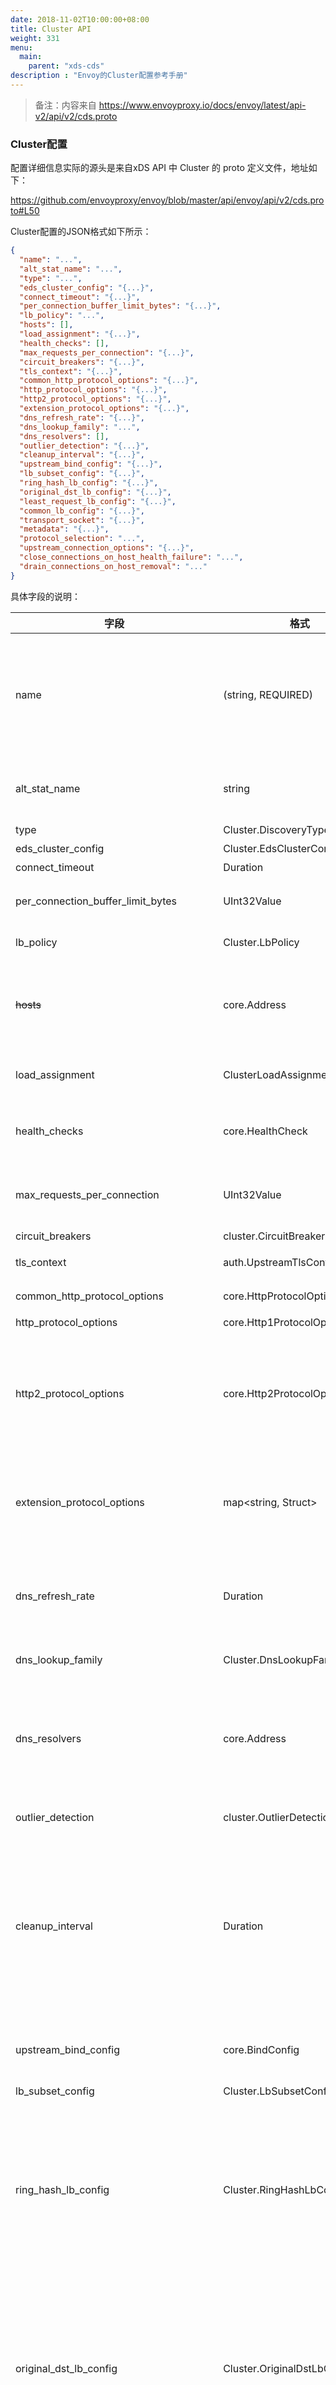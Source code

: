 ```yaml
---
date: 2018-11-02T10:00:00+08:00
title: Cluster API
weight: 331
menu:
  main:
    parent: "xds-cds"
description : "Envoy的Cluster配置参考手册"
---
```


> 备注：内容来自 https://www.envoyproxy.io/docs/envoy/latest/api-v2/api/v2/cds.proto

### Cluster配置

配置详细信息实际的源头是来自xDS API 中 Cluster 的 proto 定义文件，地址如下：

https://github.com/envoyproxy/envoy/blob/master/api/envoy/api/v2/cds.proto#L50

Cluster配置的JSON格式如下所示：

```json
{
  "name": "...",
  "alt_stat_name": "...",
  "type": "...",
  "eds_cluster_config": "{...}",
  "connect_timeout": "{...}",
  "per_connection_buffer_limit_bytes": "{...}",
  "lb_policy": "...",
  "hosts": [],
  "load_assignment": "{...}",
  "health_checks": [],
  "max_requests_per_connection": "{...}",
  "circuit_breakers": "{...}",
  "tls_context": "{...}",
  "common_http_protocol_options": "{...}",
  "http_protocol_options": "{...}",
  "http2_protocol_options": "{...}",
  "extension_protocol_options": "{...}",
  "dns_refresh_rate": "{...}",
  "dns_lookup_family": "...",
  "dns_resolvers": [],
  "outlier_detection": "{...}",
  "cleanup_interval": "{...}",
  "upstream_bind_config": "{...}",
  "lb_subset_config": "{...}",
  "ring_hash_lb_config": "{...}",
  "original_dst_lb_config": "{...}",
  "least_request_lb_config": "{...}",
  "common_lb_config": "{...}",
  "transport_socket": "{...}",
  "metadata": "{...}",
  "protocol_selection": "...",
  "upstream_connection_options": "{...}",
  "close_connections_on_host_health_failure": "...",
  "drain_connections_on_host_removal": "..."
}
```

具体字段的说明：

| 字段                                     | 格式                             | 说明                                                         |
| ---------------------------------------- | -------------------------------- | ------------------------------------------------------------ |
| name                                     | (string, REQUIRED)               | 提供群集的名称，该群集的名称在所有群集中必须是唯一的。 如果未提供 `alt_stat_name`，则在发出统计信息时使用群集名称。 任何：在发出统计信息时，群集名称中的`:`将转换为`_`。 默认情况下，群集名称的最大长度限制为60个字符。 通过将 `--max-obj-name-len` 命令行参数设置为所需的值，可以增加此限制。 |
| alt_stat_name                            | string                           | 发出统计数据时要使用的群集名称的可选替代项。 任何：在发布统计信息时，名称中的`:`将转换为`_`。。 这不应与路由器过滤器头混淆。 |
| type                                     | Cluster.DiscoveryType            | 用于解析集群的服务发现类型。                                 |
| eds_cluster_config                       | Cluster.EdsClusterConfig         | 用于群集EDS更新的配置。                                      |
| connect_timeout                          | Duration                         | 新建到群集中主机的网络连接的超时。                           |
| per_connection_buffer_limit_bytes        | UInt32Value                      | 集群连接读写缓冲区大小的软件限制。 如果未指定，则使用实现定义的默认值（1MiB）。 |
| lb_policy                                | Cluster.LbPolicy                 | 负载均衡器类型，用于在群集中选择主机。                       |
| ~~hosts~~                                | core.Address                     | 如果服务发现类型是STATIC，STRICT_DNS或LOGICAL_DNS，则需要设置主机。<br/><br/>这个字段已经被废弃，请设置 load_assignment 字段 |
| load_assignment                          | ClusterLoadAssignment            | 设置此选项是指定STATIC，STRICT_DNS或LOGICAL_DNS集群的成员所必需的。 此字段取代hosts字段。 |
| health_checks                            | core.HealthCheck                 | 群集的可选活动运行状况检查配置。 如果未指定任何配置，则不会进行运行状况检查，并且所有集群成员始终被视为运行状况良好。 |
| max_requests_per_connection              | UInt32Value                      | 对单个上游连接的最大请求，可选。 HTTP/1.1和HTTP/2连接池实现都遵循此参数。如果没有指定，则没有限制。将此参数设置为1将有效禁用keep alive。 |
| circuit_breakers                         | cluster.CircuitBreakers          | 集群的熔断，可选。                                           |
| tls_context                              | auth.UpstreamTlsContext          | 用于连接到上游群集的TLS配置。 如果未指定TLS配置，则新连接不会用TLS。 |
| common_http_protocol_options             | core.HttpProtocolOptions         | 处理HTTP请求时的其他选项。 这些选项适用于HTTP1和HTTP2请求。  |
| http_protocol_options                    | core.Http1ProtocolOptions        | 处理HTTP1请求时的其他选项。                                  |
| http2_protocol_options                   | core.Http2ProtocolOptions        | 即使需要默认的HTTP2协议选项，也必须设置此字段，以便Envoy在进行新的HTTP连接池连接时假定上游支持HTTP/2。 目前，Envoy仅支持上游连接的先验知识。 即使TLS与ALPN一起使用，也必须指定http2_protocol_options。 除此之外，这允许HTTP/2连接发生在纯文本上。 |
| extension_protocol_options               | map<string, Struct>              | extension_protocol_options字段用于为上游连接提供特定于扩展的协议选项。 密钥应与扩展过滤器名称匹配，例如“envoy.filters.network.thrift_proxy”。 有关特定选项的详细信息，请参阅扩展的文档。 |
| dns_refresh_rate                         | Duration                         | 如果指定了DNS刷新率且群集类型为STRICT_DNS或LOGICAL_DNS，则此值将用作群集的DNS刷新率。 如果未指定此设置，则默认值为5000毫秒。 对于除STRICT_DNS和LOGICAL_DNS之外的集群类型，将忽略此设置。 |
| dns_lookup_family                        | Cluster.DnsLookupFamily          | DNS IP地址解析策略。 如果未指定此设置，则默认值为AUTO。      |
| dns_resolvers                            | core.Address                     | 如果指定了DNS解析器且集群类型为STRICT_DNS或LOGICAL_DNS，则此值用于指定集群的dns解析器。 如果未指定此设置，则该值默认为默认解析程序，该解析程序使用/etc/resolv.conf进行配置。 对于除STRICT_DNS和LOGICAL_DNS之外的集群类型，将忽略此设置。 |
| outlier_detection                        | cluster.OutlierDetection         | 如果指定，将为此上游群集启用异常值检测。 可以通过运行时值覆盖每个配置值。 |
| cleanup_interval                         | Duration                         | 从群集类型 ORIGINAL_DST 中删除过时主机的时间间隔。 如果在此间隔期间未将主机用作上游目标，则认为主机已过时。 当新连接重定向到Envoy时，新主机会根据需要添加到原始目标群集，从而导致群集中的主机数量随时间增长。 非陈旧的主机（它们被主动用作目的地）保留在群集中，这允许与它们的连接保持打开状态，从而节省了在打开新连接时可能花费的延迟。 如果未指定此设置，则默认值为5000毫秒。 对于ORIGINAL_DST以外的群集类型，将忽略此设置。 |
| upstream_bind_config                     | core.BindConfig                  | 用于绑定新建立的上游连接的可选配置。这将覆盖bootstrap proto中指定的任何bind_config。如果地址和端口为空，则不执行绑定。 |
| lb_subset_config                         | Cluster.LbSubsetConfig           | 负载均衡子集的配置。                                         |
| ring_hash_lb_config                      | Cluster.RingHashLbConfig         | Ring Hash负载均衡策略的可选配置。<br/><br/>LbPolicy选择的负载平衡算法的可选配置。 目前只有RING_HASH和LEAST_REQUEST具有其他配置选项。 指定ring_hash_lb_config或least_request_lb_config而不设置相应的LbPolicy将在运行时生成错误。<br/><br/>只能设置ring_hash_lb_config，original_dst_lb_config，least_request_lb_config中的一个。 |
| original_dst_lb_config                   | Cluster.OriginalDstLbConfig      | 原始目标负载平衡策略的可选配置。<br/><br/>LbPolicy选择的负载平衡算法的可选配置。 目前只有RING_HASH和LEAST_REQUEST具有其他配置选项。 指定ring_hash_lb_config或least_request_lb_config而不设置相应的LbPolicy将在运行时生成错误。<br/><br/>只能设置ring_hash_lb_config，original_dst_lb_config，least_request_lb_config中的一个。 |
| least_request_lb_config                  | Cluster.LeastRequestLbConfig     | LeastRequest负载平衡策略的可选配置。<br/><br/>LbPolicy选择的负载平衡算法的可选配置。 目前只有RING_HASH和LEAST_REQUEST具有其他配置选项。 指定ring_hash_lb_config或least_request_lb_config而不设置相应的LbPolicy将在运行时生成错误。<br/><br/>只能设置ring_hash_lb_config，original_dst_lb_config，least_request_lb_config中的一个。 |
| common_lb_config                         | Cluster.CommonLbConfig           | 所有负载均衡器实现的通用配置。                               |
| transport_socket                         | core.TransportSocket             | 用于上游连接的自定义传输套接字实现，可选。                   |
| metadata                                 | core.Metadata                    | 元数据字段可用于提供有关群集的其他信息。 它可用于统计信息，日志记录和不同的过滤器行为。 字段应使用反向DNS表示法来表示Envoy中哪个实体需要该信息。 例如，如果元数据用于路由器过滤器，则应将过滤器名称指定为envoy.router。 |
| protocol_selection                       | Cluster.ClusterProtocolSelection | 确定Envoy如何选择用于与上游主机通信的协议。                  |
| upstream_connection_options              | UpstreamConnectionOptions        | 上游连接的可选选项。                                         |
| close_connections_on_host_health_failure | bool                             | 如果上游主机变得不健康（由配置的运行状况检查或异常检测确定），立即关闭与故障主机的所有连接。<br/><br/>目前仅支持tcp_proxy创建的连接。<br/><br/>当检测到不健康状态时，此功能的当前实现会立即关闭所有连接。 如果向上游主机开放的大量连接变得不健康，Envoy可能会花费大量时间专门关闭这些连接，而不会处理任何其他流量。 |
| drain_connections_on_host_removal        | bool                             | 如果此群集使用EDS或STRICT_DNS配置其主机，请立即从已从服务发现中删除的任何主机中排除连接。<br/><br/>这仅影响正在进行健康检查的主机的行为。 如果此标志未设置为true，Envoy将等待，直到主机无法进行活动运行状况检查，然后才能将其从群集中删除。 |





